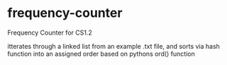 # frequency-counter
Frequency Counter for CS1.2 

itterates through a linked list from an example .txt file, and sorts via hash function into an assigned order based on pythons ord() function
